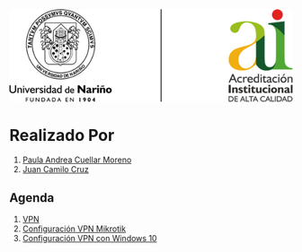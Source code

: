 <div align=center><img src="Img/img01.png"></div>

# Realizado Por
1. [Paula Andrea Cuellar Moreno][00]
1. [Juan Camilo Cruz][01]

## Agenda
1. [VPN][03]
1. [Configuración VPN Mikrotik][02]
1. [Configuración VPN con Windows 10][04]


[00]:https://github.com/Paula717

[01]:https://github.com/JuanC717

[03]:https://github.com/Paula717/VPN/tree/main/1-VPN

[02]:https://github.com/Paula717/VPN/tree/main/2-Configuracion%20VPN%20Mikrotik

[04]:https://github.com/Paula717/VPN/tree/main/3-Configuracion%20VPN%20con%20Windows%2010

